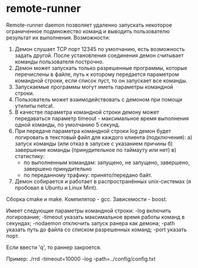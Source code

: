 # remote-runner
Remote-runner daemon позволяет удаленно запускать некоторое ограниченное
подмножество команд и выводить пользователю результат их выполнения. 
Возможности:
1. Демон слушает TCP порт 12345 по умолчанию, есть возможность задать другой. После установления соединения демон считывает команды пользователя построчно.
2. Демон может запускать только разрешенные программы, которые перечислены в файле, путь к которому передается параметром командной строки, если список пуст, то он запускает все команды.
3. Запускаемые программы могут иметь параметры командной строки.
4. Пользователь может взаимодействовать с демоном при помощи утилиты netcat.
5. В качестве параметра командной строки демону может передаваться параметр timeout - максимальное время выполнения одной команды, по умолчанию 5 секунд.
6. При передаче параметра командной строки log демон будет логировать в текстовый файл для каждого клиента (подключения):
  а) запуск команды (или отказ в запуске с указанием причины
  б) завершение команды (принудительное по таймауту или нет)
  в) статистику:
    - по выполненным командам: запущено, не запущено, завершено, завершено принудительно
    - по переданному трафику: принято/передано байт.
7. Демон собирается и работает в распространённых unix-системах (я пробовал в Ubuntu и Linux Mint).


Сборка cmake и make.
Компилятор - gcc.
Зависемости - boost.

 
Имеет следующие параметры командной строки:
-log  	  включить логирование;
-timeout  указать максимальное время работы команд в секундах;
-nodaemon отключить запуск ранера как демона;
-path 	  указать путь до файла со списком разрешенных команд;
-port	  указать порт.

Если ввести 'q', то раннер закроется.

Пример: ./rrd -timeout=10000 -log -path=../config/config.txt 
